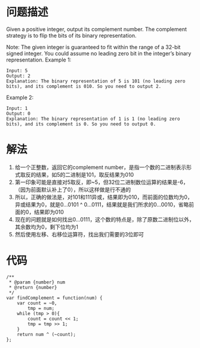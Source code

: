 # 问题描述
Given a positive integer, output its complement number. The complement strategy is to flip the bits of its binary representation.

Note:
The given integer is guaranteed to fit within the range of a 32-bit signed integer.
You could assume no leading zero bit in the integer’s binary representation.
Example 1:

```
Input: 5
Output: 2
Explanation: The binary representation of 5 is 101 (no leading zero bits), and its complement is 010. So you need to output 2.
```

Example 2:
```
Input: 1
Output: 0
Explanation: The binary representation of 1 is 1 (no leading zero bits), and its complement is 0. So you need to output 0.
```
# 解法

1. 给一个正整数，返回它的complement number，是指一个数的二进制表示形式取反的结果，如5的二进制是101，取反结果为010
2. 第一印象可能是直接对5取反，即~5，但32位二进制数位运算的结果是-6，（因为前面默认补上了0），所以这样做是行不通的
3. 所以，正确的做法是，对101和111异或，结果即为010，而前面的位数均为0，异或结果为0，就是0...0101 ^ 0...0111，结果就是我们所求的0...0010，省略前面的0，结果即为010
4. 现在的问题就是如何找出0...0111，这个数的特点是，除了原数二进制位以外，其余数均为0，剩下位均为1
5. 然后使用左移、右移位运算符，找出我们需要的3位即可

# 代码

```
/**
 * @param {number} num
 * @return {number}
 */
var findComplement = function(num) {
    var count = ~0,
        tmp = num;
    while (tmp > 0){
        count = count << 1;
        tmp = tmp >> 1;
    }
    return num ^ (~count);
};
```

